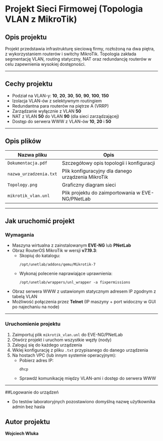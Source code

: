 # Projekt Sieci Firmowej (Topologia VLAN z MikroTik)

## Opis projektu

Projekt przedstawia infrastrukturę sieciową firmy, rozłożoną na dwa piętra, z wykorzystaniem routerów i switchy MikroTik. Topologia zakłada segmentację VLAN, routing statyczny, NAT oraz redundancję routerów w celu zapewnienia wysokiej dostępności.

---

## Cechy projektu

- Podział na VLAN-y: **10**, **20**, **30**, **50**, **90**, **100**, **150**
- Izolacja VLAN-ów z selektywnym routingiem
- Redundantna para routerów na piętrze A (VRRP)
- Zarządzanie wyłącznie z VLAN **50**
- NAT z VLAN **50** do VLAN **90** (dla sieci zarządzającej)
- Dostęp do serwera WWW z VLAN-ów **10**, **20** i **50**

---

## Opis plików

| Nazwa pliku                  | Opis                                                   |
|-----------------------------|--------------------------------------------------------|
| `Dokumentacja.pdf`          | Szczegółowy opis topologii i konfiguracji              |
| `nazwa_urzadzenia.txt`      | Plik konfiguracyjny dla danego urządzenia MikroTik     |
| `Topology.png`              | Graficzny diagram sieci                                |
| `mikrotik_vlan.unl`         | Plik projektu do zaimportowania w EVE-NG/PNetLab       |

---

## Jak uruchomić projekt

### Wymagania

- Maszyna wirtualna z zainstalowanym **EVE-NG** lub **PNetLab**
- Obraz RouterOS MikroTik w wersji **v7.19.3**:
  - Skopiuj do katalogu:
    ```
    /opt/unetlab/addons/qemu/Mikrotik-7
    ```
  - Wykonaj polecenie naprawiające uprawnienia:
    ```
    /opt/unetlab/wrappers/unl_wrapper -a fixpermissions
    ```
- Obraz serwera WWW z ustawionym statycznym adresem IP zgodnym z tabelą VLAN
- Możliwość połączenia przez **Telnet** (IP maszyny + port widoczny w GUI po najechaniu na node)

---

### Uruchomienie projektu

1. Zaimportuj plik `mikrotik_vlan.unl` do EVE-NG/PNetLab
2. Otwórz projekt i uruchom wszystkie węzły (nody)
3. Zaloguj się do każdego urządzenia
4. Wklej konfigurację z pliku `.txt` przypisanego do danego urządzenia
5. Na hostach VPC (lub innym systemie operacyjnym):
    - Pobierz adres IP:
      ```
      dhcp
      ```
    - Sprawdź komunikację między VLAN-ami i dostęp do serwera WWW

---

##Logowanie do urządzeń
 - Do testów laboratoryjnych pozostawiono domyślną nazwę użytkownika admin bez hasla

## Autor projektu

**Wojciech Wluka**
